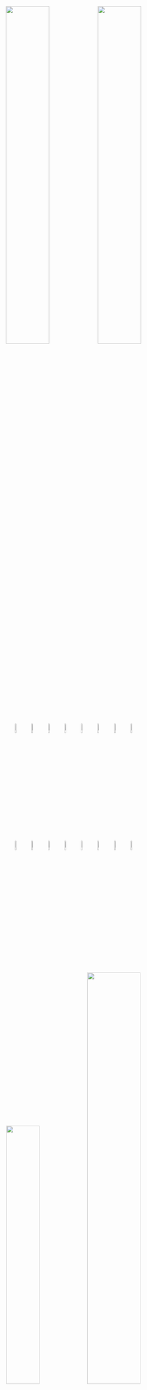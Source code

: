 <div align="center">
<!--   <img src="https://github.com/user-attachments/assets/006b57a8-b685-42c5-ab2f-267ab3aa2fe1"width="48%"/> -->
  <img src="https://i.ibb.co/2Yjp5CGb/Untitled-design-6.png" width="48%"/>
  <img src="https://github.com/user-attachments/assets/33a8b91b-431a-41e4-80ce-799fa703b942"width="48%"/>
</div>

# 

<div align="center">
  <img src="https://github.com/user-attachments/assets/aef71ee7-1f9f-40f9-9773-48e77ca9e1ae"width="8%"/>
  <img src="https://github.com/user-attachments/assets/1709c0c9-14c6-4420-8141-bce2aa231c08"width="8%"/>
  <img src="https://github.com/user-attachments/assets/e8c7941b-c599-49cc-a02a-a130021ddbe9"width="8%"/>
  <img src="https://github.com/user-attachments/assets/1e830268-bf32-4d4e-b52a-2d63ae22f950"width="8%"/>
  <img src="https://github.com/user-attachments/assets/39607d5b-897c-429d-8503-739b7bf8a7d2"width="8%"/>
  <img src="https://github.com/user-attachments/assets/d654aed1-db83-4426-be3e-61d2930191cd"width="8%"/>
  <img src="https://github.com/user-attachments/assets/4081fcf6-1c2a-4f0f-ab7c-ae64192086c0"width="8%"/>
  <img src="https://github.com/user-attachments/assets/2849011f-38bd-44da-b91b-43e6d1c2388b"width="8%"/>
</div>
<div align="center">
  <img src="https://github.com/user-attachments/assets/03f1ba3f-2e57-4240-a1f7-9ee9e5063b0e"width="8%"/>
  <img src="https://github.com/user-attachments/assets/f7d892ee-48ac-4864-aca3-b60ee4852fa6"width="8%"/>
  <img src="https://github.com/user-attachments/assets/0da2179e-969d-4b33-8faa-516ac9e3c244"width="8%"/>
  <img src="https://github.com/user-attachments/assets/c341860c-627b-4cf5-88fc-d998ff6a3f6d"width="8%"/>
  <img src="https://github.com/user-attachments/assets/c62156f3-029a-46b9-a822-62a7ba3599ec"width="8%"/>
  <img src="https://github.com/user-attachments/assets/dcfbea56-7ebf-4722-a4d8-b21aec48d5ac"width="8%"/>
  <img src="https://github.com/user-attachments/assets/3c1c9e9e-ccd5-480d-8f44-5e9b87e157a6"width="8%"/>
  <img src="https://github.com/user-attachments/assets/836edb46-af06-44b4-a9f0-5e4bdffdb30c"width="8%"/>
</div>

# 

<div align="center" >
<!--  <img src="https://github-readme-stats.vercel.app/api/top-langs/?username=sadi-tanvir&border_radius=10&theme=react&hide_border=true&background=000000&include_all_commits=false&count_private=false&layout=compact"width="42%"/> -->
 <img src="https://github-readme-stats.vercel.app/api/top-langs/?username=shakirr45&border_radius=10&theme=react&hide_border=true&background=000000&include_all_commits=false&count_private=false&layout=compact"width="42%"/>
<img src="https://github-readme-stats.vercel.app/api?username=sadi-tanvir&border_radius=10&theme=react&hide_border=true&background=000000&include_all_commits=false&count_private=false"width="53%"/>
</div>
<div align="center" >
 <img src="https://github-readme-streak-stats.herokuapp.com?user=sadi-tanvir&border_radius=10&theme=react&hide_border=true&background=000000&include_all_commits=false&count_private=false&layout=compact"width="72%"/>

</div>








